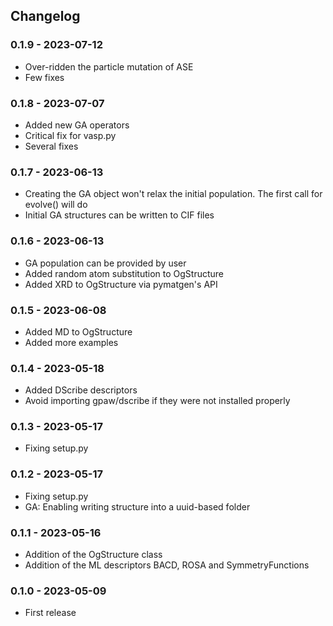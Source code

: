 ## Changelog


### 0.1.9 - 2023-07-12

* Over-ridden the particle mutation of ASE
* Few fixes

### 0.1.8 - 2023-07-07

* Added new GA operators
* Critical fix for vasp.py
* Several fixes

### 0.1.7 - 2023-06-13

* Creating the GA object won't relax the initial population. The first call for evolve() will do
* Initial GA structures can be written to CIF files

### 0.1.6 - 2023-06-13

* GA population can be provided by user
* Added random atom substitution to OgStructure
* Added XRD to OgStructure via pymatgen's API

### 0.1.5 - 2023-06-08

* Added MD to OgStructure
* Added more examples

### 0.1.4 - 2023-05-18

* Added DScribe descriptors
* Avoid importing gpaw/dscribe if they were not installed properly

### 0.1.3 - 2023-05-17

* Fixing setup.py

### 0.1.2 - 2023-05-17

* Fixing setup.py
* GA: Enabling writing structure into a uuid-based folder

### 0.1.1 - 2023-05-16

* Addition of the OgStructure class
* Addition of the ML descriptors BACD, ROSA and SymmetryFunctions

### 0.1.0 - 2023-05-09

* First release
